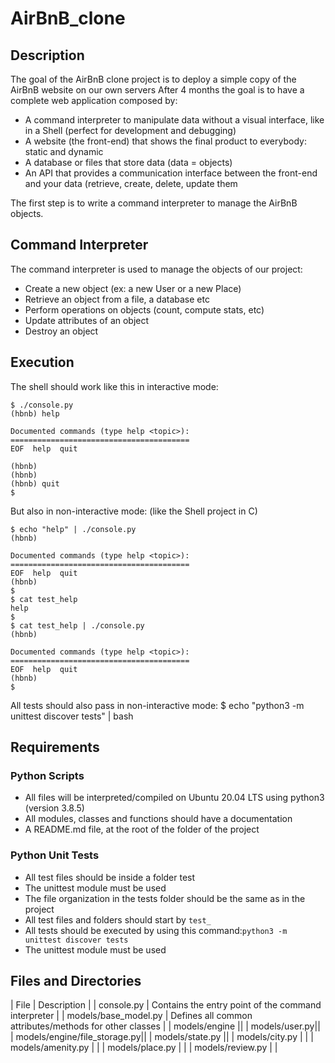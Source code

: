 # AirBnB_clone

## Description
The goal of the AirBnB clone project is to deploy a simple copy of the AirBnB website on our own servers
After 4 months the goal is to  have a complete web application composed by:
+ A command interpreter to manipulate data without a visual interface, like in a Shell (perfect for development and debugging)
+ A website (the front-end) that shows the final product to everybody: static and dynamic
+ A database or files that store data (data = objects)
+ An API that provides a communication interface between the front-end and your data (retrieve, create, delete, update them

The first step is to write a command interpreter to manage the AirBnB objects.

## Command Interpreter
The command interpreter is used to manage the objects of our project:
+ Create a new object (ex: a new User or a new Place)
+ Retrieve an object from a file, a database etc
+ Perform operations on objects (count, compute stats, etc)
+ Update attributes of an object
+ Destroy an object


## Execution
The shell should work like this in interactive mode:

```
$ ./console.py
(hbnb) help

Documented commands (type help <topic>):
========================================
EOF  help  quit

(hbnb) 
(hbnb) 
(hbnb) quit
$
```

But also in non-interactive mode: (like the Shell project in C)

```
$ echo "help" | ./console.py
(hbnb)

Documented commands (type help <topic>):
========================================
EOF  help  quit
(hbnb) 
$
$ cat test_help
help
$
$ cat test_help | ./console.py
(hbnb)

Documented commands (type help <topic>):
========================================
EOF  help  quit
(hbnb) 
$
```

All tests should also pass in non-interactive mode: $ echo "python3 -m unittest discover tests" | bash

## Requirements

### Python Scripts
+ All files will be interpreted/compiled on Ubuntu 20.04 LTS using python3 (version 3.8.5)
+ All modules, classes and functions should have a documentation
+ A README.md file, at the root of the folder of the project

### Python Unit Tests
+ All test files should be inside a folder test
+ The unittest module must be used
+ The file organization in the tests folder should be the same as in the project
+ All test files and folders should start by `test_`
+ All tests should be executed by using this command:`python3 -m unittest discover tests`
+ The unittest module must be used 


## Files and Directories

| File | Description |
| console.py | Contains the entry point of the command interpreter |
| models/base_model.py | Defines all common attributes/methods for other classes |
| models/engine ||
| models/user.py||
| models/engine/file_storage.py||
| models/state.py ||
| models/city.py |  |
| models/amenity.py |  |
| models/place.py | |
| models/review.py |  |



